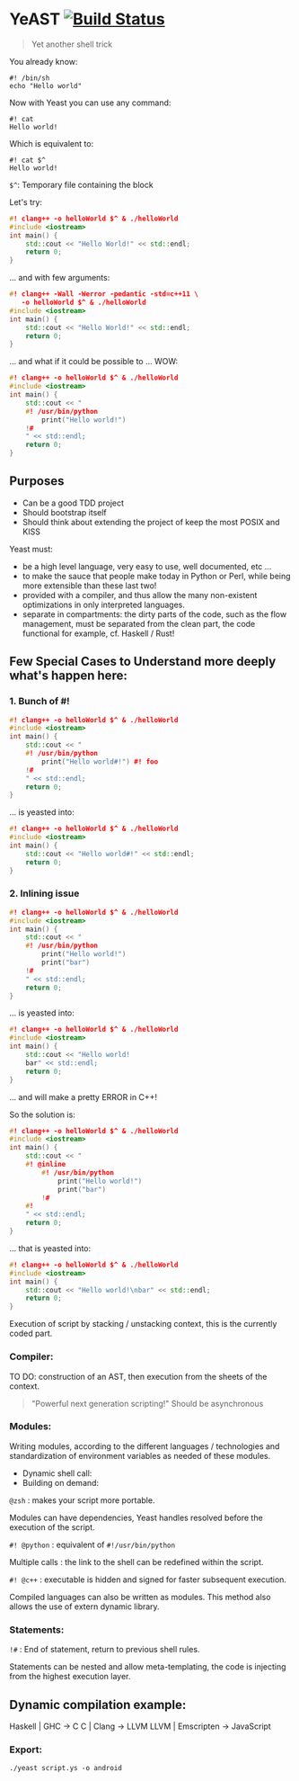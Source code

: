 YeAST [![Build Status](https://travis-ci.com/yvan-sraka/yeast.svg?token=r9S39DVzZNKVuhr9yRC6&branch=master)](https://travis-ci.com/yvan-sraka/yeast)
=====

> Yet another shell trick

You already know:

```shell
#! /bin/sh
echo "Hello world"
```

Now with Yeast you can use any command:

```shell
#! cat
Hello world!
```

Which is equivalent to:

```shell
#! cat $^
Hello world!
```

`$^`: Temporary file containing the block

Let's try:

```C++
#! clang++ -o helloWorld $^ & ./helloWorld
#include <iostream>
int main() {
  	std::cout << "Hello World!" << std::endl;
  	return 0;
}
```

... and with few arguments:

```C++
#! clang++ -Wall -Werror -pedantic -std=c++11 \
   -o helloWorld $^ & ./helloWorld
#include <iostream>
int main() {
  	std::cout << "Hello World!" << std::endl;
  	return 0;
}
```

... and what if it could be possible to ... WOW:

```C++
#! clang++ -o helloWorld $^ & ./helloWorld
#include <iostream>
int main() {
	std::cout << "
	#! /usr/bin/python
		print("Hello world!")
	!#
	" << std::endl;
	return 0;
}
```


## Purposes

- Can be a good TDD project
- Should bootstrap itself
- Should think about extending the project of keep the most POSIX and KISS

Yeast must:

- be a high level language, very easy to use, well documented,
etc ...
- to make the sauce that people make today in Python
or Perl, while being more extensible than these last two!
- provided with a compiler, and thus allow the many
non-existent optimizations in only interpreted languages.
- separate in compartments: the dirty parts of the code, such as the
flow management, must be separated from the clean part, the code
functional for example, cf. Haskell / Rust!


## Few Special Cases to Understand more deeply what's happen here:

### 1. Bunch of #!

```C++
#! clang++ -o helloWorld $^ & ./helloWorld
#include <iostream>
int main() {
	std::cout << "
	#! /usr/bin/python
		print("Hello world#!") #! foo
	!#
	" << std::endl;
	return 0;
}
```

... is yeasted into:

```C++
#! clang++ -o helloWorld $^ & ./helloWorld
#include <iostream>
int main() {
	std::cout << "Hello world#!" << std::endl;
	return 0;
}
```

### 2. Inlining issue

```C++
#! clang++ -o helloWorld $^ & ./helloWorld
#include <iostream>
int main() {
	std::cout << "
	#! /usr/bin/python
		print("Hello world!")
		print("bar")
	!#
	" << std::endl;
	return 0;
}
```

... is yeasted into:

```C++
#! clang++ -o helloWorld $^ & ./helloWorld
#include <iostream>
int main() {
	std::cout << "Hello world!
	bar" << std::endl;
	return 0;
}
```

... and will make a pretty ERROR in C++!

So the solution is:

```C++
#! clang++ -o helloWorld $^ & ./helloWorld
#include <iostream>
int main() {
	std::cout << "
	#! @inline
		#! /usr/bin/python
			print("Hello world!")
			print("bar")
		!#
	#!
	" << std::endl;
	return 0;
}
```

... that is yeasted into:

```C++
#! clang++ -o helloWorld $^ & ./helloWorld
#include <iostream>
int main() {
	std::cout << "Hello world!\nbar" << std::endl;
	return 0;
}
```

Execution of script by stacking / unstacking context, this is the
currently coded part.

### Compiler:

TO DO: construction of an AST, then execution from the sheets of the
context.

> "Powerful next generation scripting!"
> Should be asynchronous

### Modules:

Writing modules, according to the different languages / technologies
and standardization of environment variables as needed
of these modules.

- Dynamic shell call:
- Building on demand:

`@zsh` : makes your script more portable.

Modules can have dependencies, Yeast handles resolved before the execution of the script.

`#! @python` : equivalent of `#!/usr/bin/python`

Multiple calls : the link to the shell can be redefined within the script.

`#! @c++` : executable is hidden and signed for faster subsequent execution.

Compiled languages ​​can also be written as modules.
This method also allows the use of extern dynamic library.

### Statements:

`!#` : End of statement, return to previous shell rules.

Statements can be nested and allow meta-templating, the code is injecting from the highest execution layer.

## Dynamic compilation example:

Haskell | GHC -> C
C | Clang -> LLVM
LLVM | Emscripten -> JavaScript

### Export:

`./yeast script.ys -o android`